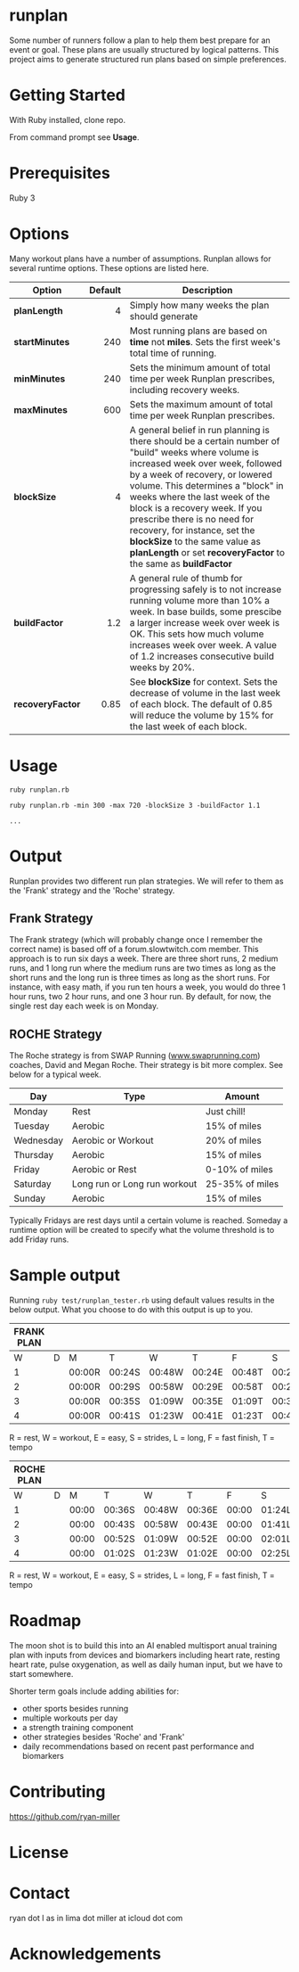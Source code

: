 # runplan
Some number of runners follow a plan to help them best prepare for an event or goal. These plans are usually structured by logical patterns. This project aims to generate structured run plans based on simple preferences.

# Getting Started
With Ruby installed, clone repo. 

From command prompt see **Usage**.

# Prerequisites
Ruby 3

# Options
Many workout plans have a number of assumptions. Runplan allows for several runtime options. These options are listed here.

|Option|Default|Description|
|------|------:|-----------|
|**planLength**|4|Simply how many weeks the plan should generate|
|**startMinutes**|240|Most running plans are based on **time** not **miles**. Sets the first week's total time of running.|
|**minMinutes**|240|Sets the minimum amount of total time per week Runplan prescribes, including recovery weeks.|
|**maxMinutes**|600|Sets the maximum amount of total time per week Runplan prescribes.|
|**blockSize**|4|A general belief in run planning is there should be a certain number of "build" weeks where volume is increased week over week, followed by a week of recovery, or lowered volume. This determines a "block" in weeks where the last week of the block is a recovery week. If you prescribe there is no need for recovery, for instance, set the **blockSize** to the same value as **planLength** or set **recoveryFactor** to the same as **buildFactor**|
|**buildFactor**|1.2|A general rule of thumb for progressing safely is to not increase running volume more than 10% a week. In base builds, some prescibe a larger increase week over week is OK. This sets how much volume increases week over week. A value of 1.2 increases consecutive build weeks by 20%.|
|**recoveryFactor**|0.85|See **blockSize** for context. Sets the decrease of volume in the last week of each block. The default of 0.85 will reduce the volume by 15% for the last week of each block.|

# Usage
```ruby runplan.rb```

```ruby runplan.rb -min 300 -max 720 -blockSize 3 -buildFactor 1.1```

```...```

# Output
Runplan provides two different run plan strategies. We will refer to them as the 'Frank' strategy and the 'Roche' strategy.

## Frank Strategy
The Frank strategy (which will probably change once I remember the correct name) is based off of a forum.slowtwitch.com member. This approach is to run six days a week. There are three short runs, 2 medium runs, and 1 long run where the medium runs are two times as long as the short runs and the long run is three times as long as the short runs. For instance, with easy math, if you run ten hours a week, you would do three 1 hour runs, two 2 hour runs, and one 3 hour run. By default, for now, the single rest day each week is on Monday.

## ROCHE Strategy
The Roche strategy is from SWAP Running (www.swaprunning.com) coaches, David and Megan Roche. Their strategy is bit more complex. See below for a typical week.

|Day|Type|Amount|
|---|---|---|
|Monday|Rest|Just chill!|
|Tuesday|Aerobic|15% of miles|
|Wednesday|Aerobic or Workout|20% of miles|
|Thursday|Aerobic|15% of miles|
|Friday|Aerobic or Rest|0-10% of miles|
|Saturday|Long run or Long run workout|25-35% of miles|
|Sunday|Aerobic|15% of miles|

Typically Fridays are rest days until a certain volume is reached. Someday a runtime option will be created to specify what the volume threshold is to add Friday runs.

# Sample output
Running `ruby test/runplan_tester.rb` using default values results in the below output. What you choose to do with this output is up to you.

|FRANK PLAN||||||||||
|---|---|---|---|---|---|---|---|---|---|
|W|       D|      M|       T|       W|       T|       F|       S|       S|       T|
|1||00:00R|00:24S|00:48W|00:24E|00:48T|00:24E|01:12L|04:00|
|2||00:00R|00:29S|00:58W|00:29E|00:58T|00:29E|01:26L|04:49|
|3||00:00R|00:35S|01:09W|00:35E|01:09T|00:35E|01:44L|05:47|
|4||00:00R|00:41S|01:23W|00:41E|01:23T|00:41E|02:04L|06:53|

R = rest,
W = workout,
E = easy,
S = strides,
L = long,
F = fast finish,
T = tempo


|ROCHE PLAN||||||||||
|---|---|---|---|---|---|---|---|---|---|
|W|       D|      M|       T|       W|       T|       F|       S|       S|       T|
|1||00:00|00:36S|00:48W|00:36E|00:00|01:24L|00:36E|04:00|
|2||00:00|00:43S|00:58W|00:43E|00:00|01:41L|00:43E|04:48|
|3||00:00|00:52S|01:09W|00:52E|00:00|02:01L|00:52E|05:46|
|4||00:00|01:02S|01:23W|01:02E|00:00|02:25L|01:02E|06:54|

R = rest,
W = workout,
E = easy,
S = strides,
L = long,
F = fast finish,
T = tempo

# Roadmap
The moon shot is to build this into an AI enabled multisport anual training plan with inputs from devices and biomarkers including heart rate, resting heart rate, pulse oxygenation, as well as daily human input, but we have to start somewhere.

Shorter term goals include adding abilities for:
* other sports besides running
* multiple workouts per day
* a strength training component
* other strategies besides 'Roche' and 'Frank'
* daily recommendations based on recent past performance and biomarkers

# Contributing
https://github.com/ryan-miller

# License

# Contact
ryan dot l as in lima dot miller at icloud dot com

# Acknowledgements
